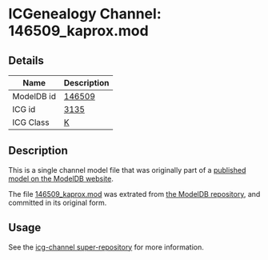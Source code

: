 # ICGenealogy Channel: 146509\_kaprox.mod

## Details

Name | Description
---- | -----------
ModelDB id | [146509](http://senselab.med.yale.edu/ModelDB/ShowModel.cshtml?model=146509)
ICG id | [3135](http://icg.neurotheory.ox.ac.uk/channels/1/3135)
ICG Class | [K](http://icg.neurotheory.ox.ac.uk/channels/1)

## Description

This is a single channel model file that was originally part of a [published model on the ModelDB website](http://senselab.med.yale.edu/mModelDB/ShowModel.cshtml?model=146509).

The file [146509\_kaprox.mod](146509_kaprox.mod) was extrated from [the ModelDB repository](http://senselab.med.yale.edu/ModelDB/ShowModel.cshtml?model=146509), and committed in its original form.

## Usage

See the [icg-channel super-repository](https://github.com/icgenealogy/icg-channels) for more information.